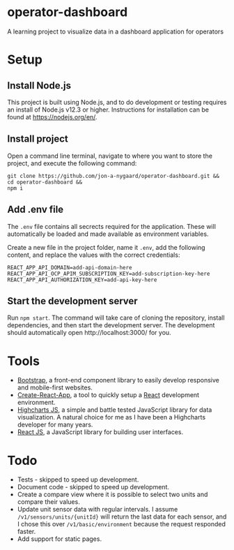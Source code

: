 # operator-dashboard
A learning project to visualize data in a dashboard application for operators

# Setup

## Install Node.js
This project is built using Node.js, and to do development or testing requires an install of Node.js v12.3 or higher. Instructions for installation can be found at https://nodejs.org/en/.

## Install project
Open a command line terminal, navigate to where you want to store the project, and execute the following command:
```
git clone https://github.com/jon-a-nygaard/operator-dashboard.git &&
cd operator-dashboard &&
npm i
```

## Add .env file
The `.env` file contains all secrects required for the application. These will automatically be loaded and made available as environment variables.

Create a new file in the project folder, name it `.env`, add the following content, and replace the values with the correct credentials:
```
REACT_APP_API_DOMAIN=add-api-domain-here
REACT_APP_API_OCP_APIM_SUBSCRIPTION_KEY=add-subscription-key-here
REACT_APP_API_AUTHORIZATION_KEY=add-api-key-here
```

## Start the development server
Run `npm start`.
The command will take care of cloning the repository, install dependencies, and then start the development server. The development should automatically open http://localhost:3000/ for you.

# Tools
- [Bootstrap](https://getbootstrap.com/), a front-end component library to easily develop responsive and mobile-first websites.
- [Create-React-App](https://github.com/facebook/create-react-app), a tool to quickly setup a [React](https://reactjs.org/) development environment.
- [Highcharts JS](https://www.highcharts.com), a simple and battle tested JavaScript library for data visualization. A natural choice for me as I have been a Highcharts developer for many years.
- [React JS](https://reactjs.org/), a JavaScript library for building user interfaces.

# Todo
- Tests - skipped to speed up development.
- Document code - skipped to speed up development.
- Create a compare view where it is possible to select two units and compare their values.
- Update unit sensor data with regular intervals. I assume `/v1/sensors/units/{unitId}` will return the last data for each sensor, and I chose this over `/v1/basic/environment` because the request responded faster.
- Add support for static pages.